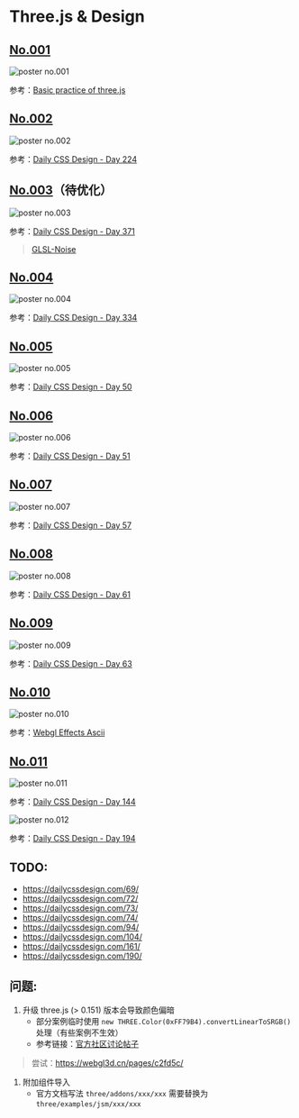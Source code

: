 # Three.js & Design

## [No.001](./src/views/no001/index.ts)

![poster no.001](./assets/images/no001.jpg)

参考：[Basic practice of three.js](https://codepen.io/tksiiii/pen/jwdvGG)

## [No.002](./src/views/no002/index.ts)

![poster no.002](./assets/images/no002.jpg)

参考：[Daily CSS Design - Day 224](https://dailycssdesign.com/224/)

## [No.003](./src/views/no003/index.ts)（待优化）

![poster no.003](./assets/images/no003.jpg)

参考：[Daily CSS Design - Day 371](https://dailycssdesign.com/371/)

> [GLSL-Noise](https://gist.github.com/patriciogonzalezvivo/670c22f3966e662d2f83)

## [No.004](./src/views/no004/index.ts)

![poster no.004](./assets/images/no004.jpg)

参考：[Daily CSS Design - Day 334](https://dailycssdesign.com/334/)

## [No.005](./src/views/no005/index.ts)

![poster no.005](./assets/images/no005.jpg)

参考：[Daily CSS Design - Day 50](https://dailycssdesign.com/50/)

## [No.006](./src/views/no006/index.ts)

![poster no.006](./assets/images/no006.jpg)

参考：[Daily CSS Design - Day 51](https://dailycssdesign.com/51/)

## [No.007](./src/views/no007/index.ts)

![poster no.007](./assets/images/no007.jpg)

参考：[Daily CSS Design - Day 57](https://dailycssdesign.com/57/)

## [No.008](./src/views/no008/index.ts)

![poster no.008](./assets/images/no008.jpg)

参考：[Daily CSS Design - Day 61](https://dailycssdesign.com/61/)

## [No.009](./src/views/no009/index.ts)

![poster no.009](./assets/images/no009.jpg)

参考：[Daily CSS Design - Day 63](https://dailycssdesign.com/63/)

## [No.010](./src/views/no010/index.ts)

![poster no.010](./assets/images/no010.jpg)

参考：[Webgl Effects Ascii](https://threejs.org/examples/webgl_effects_ascii.html)

## [No.011](./src/views/no011/index.ts)

![poster no.011](./assets/images/no011.jpg)

参考：[Daily CSS Design - Day 144](https://dailycssdesign.com/144/)

![poster no.012](./assets/images/no012.jpg)

参考：[Daily CSS Design - Day 194](https://dailycssdesign.com/194/)

## TODO:

- https://dailycssdesign.com/69/
- https://dailycssdesign.com/72/
- https://dailycssdesign.com/73/
- https://dailycssdesign.com/74/
- https://dailycssdesign.com/94/
- https://dailycssdesign.com/104/
- https://dailycssdesign.com/161/
- https://dailycssdesign.com/190/

## 问题:

1. 升级 three.js (> 0.151) 版本会导致颜色偏暗
   - 部分案例临时使用 `new THREE.Color(0xFF79B4).convertLinearToSRGB()` 处理（有些案例不生效）
   - 参考链接：[官方社区讨论帖子](https://discourse.threejs.org/t/updates-to-color-management-in-three-js-r152/50791/66)

> 尝试：https://webgl3d.cn/pages/c2fd5c/

1. 附加组件导入
   - 官方文档写法 `three/addons/xxx/xxx` 需要替换为 `three/examples/jsm/xxx/xxx`
